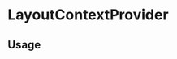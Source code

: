 <!--
!!!! Autogenerated File !!!!
This file was created by @livekit/components-docs-gen and should not be changed manually.
The contents of this file can be replaced at any time which would lead to the loss of all manual changes.
-->

# LayoutContextProvider

## Usage

<!--USAGE_INSERT_MARKER->


## Props

| Name | Type | Default | Description |
| --- | --- | --- | --- |
| value | `LayoutContextType` |  |  |
| onPinChange | `((state: PinState) => void)` |  |  |
| onWidgetChange | `((state: WidgetState) => void)` |  |  |

